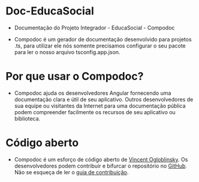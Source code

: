 # Doc-EducaSocial
- Documentação do Projeto Integrador - EducaSocial - Compodoc

- Compodoc é um gerador de documentação desenvolvido para projetos .ts, para utilizar ele nós somente precisamos configurar o seu pacote para ler o nosso arquivo tsconfig.app.json.

# Por que usar o Compodoc?
- Compodoc ajuda os desenvolvedores Angular fornecendo uma documentação clara e útil de seu aplicativo.
  Outros desenvolvedores de sua equipe ou visitantes da Internet para uma documentação pública podem compreender facilmente os recursos de seu aplicativo ou biblioteca.
# Código aberto
- Compodoc é um esforço de código aberto de [Vincent Ogloblinsky](https://www.vincentogloblinsky.com/).
  Os desenvolvedores podem contribuir e bifurcar o repositório no [GitHub](https://github.com/compodoc/compodoc).
  Não se esqueça de ler o [guia de contribuição](https://github.com/compodoc/compodoc/blob/master/CONTRIBUTING.md).
